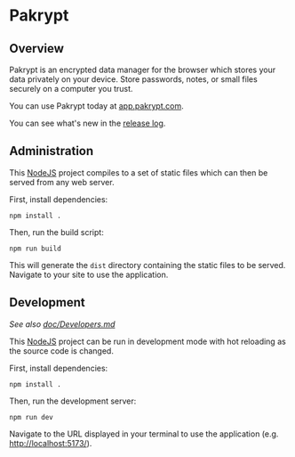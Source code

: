 # Pakrypt

## Overview

Pakrypt is an encrypted data manager for the browser which stores your data privately on your device. Store passwords, notes, or small files securely on a computer you trust.

You can use Pakrypt today at [app.pakrypt.com](https://app.pakrypt.com/).

You can see what's new in the [release log](./doc/Release.md).

## Administration

This [NodeJS](https://nodejs.org/) project compiles to a set of static files which can then be served from any web server.

First, install dependencies:

```
npm install .
```

Then, run the build script:

```
npm run build
```

This will generate the `dist` directory containing the static files to be served. Navigate to your site to use the application.

## Development

*See also [doc/Developers.md](./doc/Developers.md)*

This [NodeJS](https://nodejs.org/) project can be run in development mode with hot reloading as the source code is changed.

First, install dependencies:

```
npm install .
```

Then, run the development server:

```
npm run dev
```

Navigate to the URL displayed in your terminal to use the application (e.g. [http://localhost:5173/](http://localhost:5173/)).
